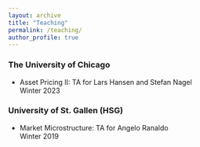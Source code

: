 ```yaml
---
layout: archive
title: "Teaching"
permalink: /teaching/
author_profile: true
---
```


### The University of Chicago
* Asset Pricing II: TA for Lars Hansen and Stefan Nagel \
  Winter 2023

### University of St. Gallen (HSG)
* Market Microstructure: TA for Angelo Ranaldo\
  Winter 2019
